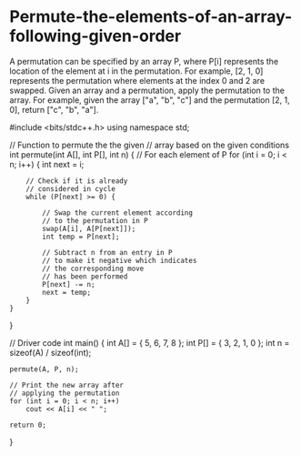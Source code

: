 # Permute-the-elements-of-an-array-following-given-order
A permutation can be specified by an array P, where P[i] represents the location of the element at i in the permutation. For example, [2, 1, 0] represents the permutation where elements at the index 0 and 2 are swapped.  Given an array and a permutation, apply the permutation to the array. For example, given the array ["a", "b", "c"] and the permutation [2, 1, 0], return ["c", "b", "a"].

#include <bits/stdc++.h> 
using namespace std; 
  
// Function to permute the the given 
// array based on the given conditions 
int permute(int A[], int P[], int n) 
{ 
    // For each element of P 
    for (int i = 0; i < n; i++) { 
        int next = i; 
  
        // Check if it is already 
        // considered in cycle 
        while (P[next] >= 0) { 
  
            // Swap the current element according 
            // to the permutation in P 
            swap(A[i], A[P[next]]); 
            int temp = P[next]; 
  
            // Subtract n from an entry in P 
            // to make it negative which indicates 
            // the corresponding move 
            // has been performed 
            P[next] -= n; 
            next = temp; 
        } 
    } 
} 
  
// Driver code 
int main() 
{ 
    int A[] = { 5, 6, 7, 8 }; 
    int P[] = { 3, 2, 1, 0 }; 
    int n = sizeof(A) / sizeof(int); 
  
    permute(A, P, n); 
  
    // Print the new array after 
    // applying the permutation 
    for (int i = 0; i < n; i++) 
        cout << A[i] << " "; 
  
    return 0; 
} 
